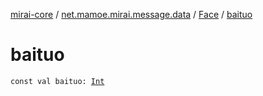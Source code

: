 [mirai-core](../../index.md) / [net.mamoe.mirai.message.data](../index.md) / [Face](index.md) / [baituo](./baituo.md)

# baituo

`const val baituo: `[`Int`](https://kotlinlang.org/api/latest/jvm/stdlib/kotlin/-int/index.html)